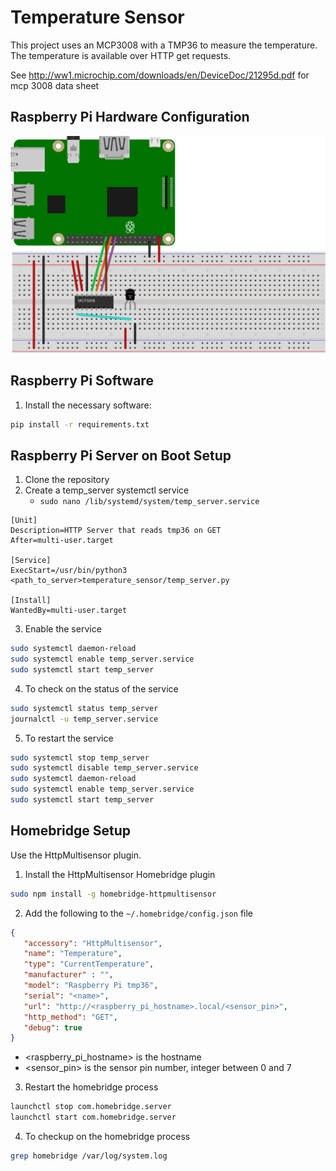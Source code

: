 # Temperature Sensor
This project uses an MCP3008 with a TMP36 to measure the temperature. The temperature is available over HTTP get requests.

See http://ww1.microchip.com/downloads/en/DeviceDoc/21295d.pdf for mcp 3008 data sheet

## Raspberry Pi Hardware Configuration
<img src="./docs/Temperatur Sensor.svg">

## Raspberry Pi Software
1. Install the necessary software:
```sh
pip install -r requirements.txt
```

## Raspberry Pi Server on Boot Setup
1. Clone the repository
2. Create a temp_server systemctl service
   * `sudo nano /lib/systemd/system/temp_server.service`  

```
[Unit]
Description=HTTP Server that reads tmp36 on GET
After=multi-user.target

[Service]
ExecStart=/usr/bin/python3 <path_to_server>temperature_sensor/temp_server.py

[Install]
WantedBy=multi-user.target
```
3. Enable the service

```sh
sudo systemctl daemon-reload
sudo systemctl enable temp_server.service
sudo systemctl start temp_server
```
4. To check on the status of the service

```sh
sudo systemctl status temp_server
journalctl -u temp_server.service
```
5. To restart the service
```sh
sudo systemctl stop temp_server
sudo systemctl disable temp_server.service
sudo systemctl daemon-reload
sudo systemctl enable temp_server.service
sudo systemctl start temp_server
```

## Homebridge Setup
Use the HttpMultisensor plugin.

1. Install the HttpMultisensor Homebridge plugin

```sh
sudo npm install -g homebridge-httpmultisensor
```

2. Add the following to the `~/.homebridge/config.json` file

```json
{
   "accessory": "HttpMultisensor",
   "name": "Temperature",
   "type": "CurrentTemperature",
   "manufacturer" : "",
   "model": "Raspberry Pi tmp36",
   "serial": "<name>",
   "url": "http://<raspberry_pi_hostname>.local/<sensor_pin>",
   "http_method": "GET",
   "debug": true  
}
```
   * <raspberry_pi_hostname> is the hostname 
   * <sensor_pin> is the sensor pin number, integer between 0 and 7

3. Restart the homebridge process

```sh
launchctl stop com.homebridge.server
launchctl start com.homebridge.server
```
4. To checkup on the homebridge process

```sh
grep homebridge /var/log/system.log
```